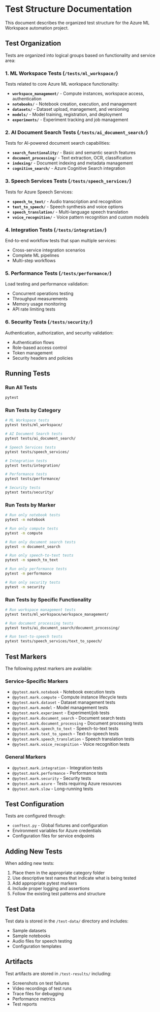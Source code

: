 # Test Structure Documentation

This document describes the organized test structure for the Azure ML Workspace automation project.

## Test Organization

Tests are organized into logical groups based on functionality and service area:

### 1. ML Workspace Tests (`/tests/ml_workspace/`)
Tests related to core Azure ML workspace functionality:

- **`workspace_management/`** - Compute instances, workspace access, authentication
- **`notebooks/`** - Notebook creation, execution, and management
- **`datasets/`** - Dataset upload, management, and versioning
- **`models/`** - Model training, registration, and deployment
- **`experiments/`** - Experiment tracking and job management

### 2. AI Document Search Tests (`/tests/ai_document_search/`)
Tests for AI-powered document search capabilities:

- **`search_functionality/`** - Basic and semantic search features
- **`document_processing/`** - Text extraction, OCR, classification
- **`indexing/`** - Document indexing and metadata management
- **`cognitive_search/`** - Azure Cognitive Search integration

### 3. Speech Services Tests (`/tests/speech_services/`)
Tests for Azure Speech Services:

- **`speech_to_text/`** - Audio transcription and recognition
- **`text_to_speech/`** - Speech synthesis and voice options
- **`speech_translation/`** - Multi-language speech translation
- **`voice_recognition/`** - Voice pattern recognition and custom models

### 4. Integration Tests (`/tests/integration/`)
End-to-end workflow tests that span multiple services:

- Cross-service integration scenarios
- Complete ML pipelines
- Multi-step workflows

### 5. Performance Tests (`/tests/performance/`)
Load testing and performance validation:

- Concurrent operations testing
- Throughput measurements
- Memory usage monitoring
- API rate limiting tests

### 6. Security Tests (`/tests/security/`)
Authentication, authorization, and security validation:

- Authentication flows
- Role-based access control
- Token management
- Security headers and policies

## Running Tests

### Run All Tests
```bash
pytest
```

### Run Tests by Category
```bash
# ML Workspace tests
pytest tests/ml_workspace/

# AI Document Search tests
pytest tests/ai_document_search/

# Speech Services tests
pytest tests/speech_services/

# Integration tests
pytest tests/integration/

# Performance tests
pytest tests/performance/

# Security tests
pytest tests/security/
```

### Run Tests by Marker
```bash
# Run only notebook tests
pytest -m notebook

# Run only compute tests
pytest -m compute

# Run only document search tests
pytest -m document_search

# Run only speech-to-text tests
pytest -m speech_to_text

# Run only performance tests
pytest -m performance

# Run only security tests
pytest -m security
```

### Run Tests by Specific Functionality
```bash
# Run workspace management tests
pytest tests/ml_workspace/workspace_management/

# Run document processing tests
pytest tests/ai_document_search/document_processing/

# Run text-to-speech tests
pytest tests/speech_services/text_to_speech/
```

## Test Markers

The following pytest markers are available:

### Service-Specific Markers
- `@pytest.mark.notebook` - Notebook execution tests
- `@pytest.mark.compute` - Compute instance lifecycle tests
- `@pytest.mark.dataset` - Dataset management tests
- `@pytest.mark.model` - Model management tests
- `@pytest.mark.experiment` - Experiment/job tests
- `@pytest.mark.document_search` - Document search tests
- `@pytest.mark.document_processing` - Document processing tests
- `@pytest.mark.speech_to_text` - Speech-to-text tests
- `@pytest.mark.text_to_speech` - Text-to-speech tests
- `@pytest.mark.speech_translation` - Speech translation tests
- `@pytest.mark.voice_recognition` - Voice recognition tests

### General Markers
- `@pytest.mark.integration` - Integration tests
- `@pytest.mark.performance` - Performance tests
- `@pytest.mark.security` - Security tests
- `@pytest.mark.azure` - Tests requiring Azure resources
- `@pytest.mark.slow` - Long-running tests

## Test Configuration

Tests are configured through:
- `conftest.py` - Global fixtures and configuration
- Environment variables for Azure credentials
- Configuration files for service endpoints

## Adding New Tests

When adding new tests:

1. Place them in the appropriate category folder
2. Use descriptive test names that indicate what is being tested
3. Add appropriate pytest markers
4. Include proper logging and assertions
5. Follow the existing test patterns and structure

## Test Data

Test data is stored in the `/test-data/` directory and includes:
- Sample datasets
- Sample notebooks
- Audio files for speech testing
- Configuration templates

## Artifacts

Test artifacts are stored in `/test-results/` including:
- Screenshots on test failures
- Video recordings of test runs
- Trace files for debugging
- Performance metrics
- Test reports